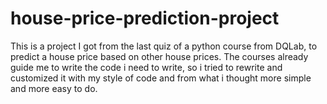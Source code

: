 # house-price-prediction-project
This is a project I got from the last quiz of a python course from DQLab, to predict a house price based on other house prices.
The courses already guide me to write the code i need to write, so i tried to rewrite and customized it with my style of code 
and from what i thought more simple and more easy to do.
